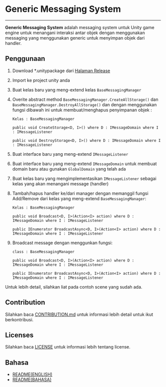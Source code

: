 # Generic Messaging System
------
**Generic Messaging System** adalah messaging system untuk Unity game engine untuk menangani interaksi antar objek dengan menggunakan messaging yang menggunakan generic untuk menyimpan objek dari handler.

## Penggunaan
1. Download *.unitypackage dari [Halaman Release](../../releases)
2. Import ke project unity anda
3. Buat kelas baru yang meng-extend kelas `BaseMessagingManager`
4. Overite abstract method `BaseMessagingManager.CreateAllStorage()` dan `BaseMessagingManager.DestroyAllStorage()` dan dengan menggunakan fungsi dibawah ini untuk membuat/menghapus penyimpanan objek :
	```
	Kelas : BaseMessagingManager
	
	public void CreateStorage<D, I>() where D : IMessageDomain where I : IMessageListener
	
	public void DestroyStorage<D, I>() where D : IMessageDomain where I : IMessageListener
	```

5. Buat interface baru yang meng-extend `IMessageListener`
6. Buat interface baru yang meng-extend `IMessageDomain` untuk membuat domain baru atau gunakan `GlobalDomain` yang telah ada
7. Buat kelas baru yang mengimplementasikan `IMessageListener` sebagai kelas yang akan menangani message (handler)
8. Tambah/hapus handler ke/dari manager dengan memanggil fungsi Add/Remove dari kelas yang meng-extend `BaseMessagingManager`:
	```
	Kelas : BaseMessagingManager
	
	public void Broadcast<D, I>(Action<I> action) where D : IMessageDomain where I : IMessageListener
	
	public IEnumerator BroadcastAsync<D, I>(Action<I> action) where D : IMessageDomain where I : IMessageListener
	```
9. Broadcast message dengan menggunkan fungsi:
	```
	class : BaseMessagingManager
	
	public void Broadcast<D, I>(Action<I> action) where D : IMessageDomain where I : IMessageListener
	
	public IEnumerator BroadcastAsync<D, I>(Action<I> action) where D : IMessageDomain where I : IMessageListener
	```

Untuk lebih detail, silahkan liat pada contoh scene yang sudah ada.

## Contribution
Silahkan baca [CONTRIBUTION.md](./CONTRIBUTION.md) untuk informasi lebih detail untuk ikut berkontribusi.

## Licenses
Silahkan baca [LICENSE](./LICENSE) untuk informasi lebih tentang license.

## Bahasa
* [README(ENGLISH)](./README.md)
* [README(BAHASA)](./README-ID.md)
